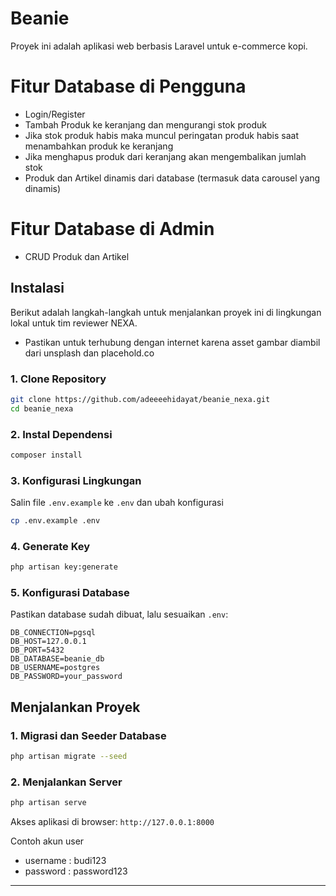 # Beanie 

Proyek ini adalah aplikasi web berbasis Laravel untuk e-commerce kopi.
# Fitur Database di Pengguna
- Login/Register
- Tambah Produk ke keranjang dan mengurangi stok produk
- Jika stok produk habis maka muncul peringatan produk habis saat menambahkan produk ke keranjang
- Jika menghapus produk dari keranjang akan mengembalikan jumlah stok
- Produk dan Artikel dinamis dari database (termasuk data carousel yang dinamis)
# Fitur Database di Admin
- CRUD Produk dan Artikel

## Instalasi
Berikut adalah langkah-langkah untuk menjalankan proyek ini di lingkungan lokal untuk tim reviewer NEXA.
- Pastikan untuk terhubung dengan internet karena asset gambar diambil dari unsplash dan placehold.co
### 1. Clone Repository
```sh
git clone https://github.com/adeeeehidayat/beanie_nexa.git
cd beanie_nexa
```

### 2. Instal Dependensi
```sh
composer install
```

### 3. Konfigurasi Lingkungan
Salin file `.env.example` ke `.env` dan ubah konfigurasi
```sh
cp .env.example .env
```

### 4. Generate Key
```sh
php artisan key:generate
```

### 5. Konfigurasi Database
Pastikan database sudah dibuat, lalu sesuaikan `.env`:
```
DB_CONNECTION=pgsql
DB_HOST=127.0.0.1
DB_PORT=5432
DB_DATABASE=beanie_db
DB_USERNAME=postgres
DB_PASSWORD=your_password
```

## Menjalankan Proyek
### 1. Migrasi dan Seeder Database
```sh
php artisan migrate --seed
```

### 2. Menjalankan Server
```sh
php artisan serve
```
Akses aplikasi di browser: `http://127.0.0.1:8000`

Contoh akun user
- username : budi123
- password : password123
---